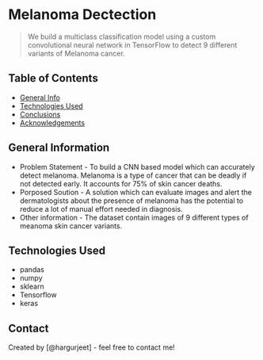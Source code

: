 # Melanoma Dectection
> We build a multiclass classification model using a custom convolutional neural network in TensorFlow to detect 9 different variants of Melanoma cancer.


## Table of Contents
* [General Info](#general-information)
* [Technologies Used](#technologies-used)
* [Conclusions](#conclusions)
* [Acknowledgements](#acknowledgements)

<!-- You can include any other section that is pertinent to your problem -->

## General Information
- Problem Statement -  To build a CNN based model which can accurately detect melanoma. Melanoma is a type of cancer that can be deadly if not detected early. It accounts for 75% of skin cancer deaths. 
- Porposed Soution - A solution which can evaluate images and alert the dermatologists about the presence of melanoma has the potential to reduce a lot of manual effort needed in diagnosis.
- Other information - The dataset contain images of 9 different types of meanoma skin cancer variants.

## Technologies Used
- pandas
- numpy
- sklearn
- Tensorflow
- keras

## Contact
Created by [@hargurjeet] - feel free to contact me!
